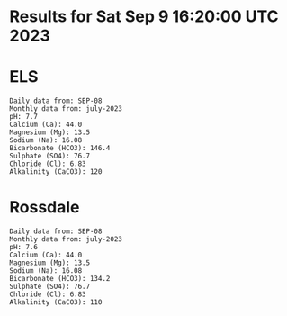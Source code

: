 # Results for Sat Sep  9 16:20:00 UTC 2023
# ELS
```
Daily data from: SEP-08
Monthly data from: july-2023
pH: 7.7
Calcium (Ca): 44.0
Magnesium (Mg): 13.5
Sodium (Na): 16.08
Bicarbonate (HCO3): 146.4
Sulphate (SO4): 76.7
Chloride (Cl): 6.83
Alkalinity (CaCO3): 120
```
# Rossdale
```
Daily data from: SEP-08
Monthly data from: july-2023
pH: 7.6
Calcium (Ca): 44.0
Magnesium (Mg): 13.5
Sodium (Na): 16.08
Bicarbonate (HCO3): 134.2
Sulphate (SO4): 76.7
Chloride (Cl): 6.83
Alkalinity (CaCO3): 110
```

